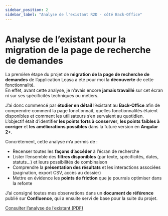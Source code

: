 ```yaml
---
sidebar_position: 2
sidebar_label: "Analyse de l'existant R2D - côté Back-Office"
---
```

# Analyse de l’existant pour la migration de la page de recherche de demandes

La première étape du projet de **migration de la page de recherche de demandes** de l’application Leasa a été pour moi la **découverte** de cette fonctionnalité.  
En effet, avant cette analyse, je n’avais encore **jamais travaillé** sur cet écran ni sur ses spécificités techniques ou métiers.

J’ai donc commencé par **étudier en détail** l’existant au **Back-Office** afin de comprendre comment la page fonctionnait, quelles fonctionnalités étaient disponibles et comment les utilisateurs s’en servaient au quotidien.  
L’objectif était d’identifier **les points forts à conserver**, **les points faibles à corriger** et **les améliorations possibles** dans la future version en **Angular 2+**.

Concrètement, cette analyse m’a permis de :

- Recenser toutes les **façons d’accéder** à l’écran de recherche  
- Lister l’ensemble des **filtres disponibles** (par texte, spécificités, dates, statuts…) et leurs possibilités de combinaison  
- Comprendre la **présentation des résultats** et les interactions associées (pagination, export CSV, accès au dossier)  
- Mettre en évidence les **points de friction** que je pourrais optimiser dans la refonte

J’ai consigné toutes mes observations dans un **document de référence** publié sur **Confluence**, qui a ensuite servi de base pour la suite du projet.

[Consulter l’analyse de l’existant (PDF)](./../../static/files/RechercheDemande-Analyse_existant.pdf)
